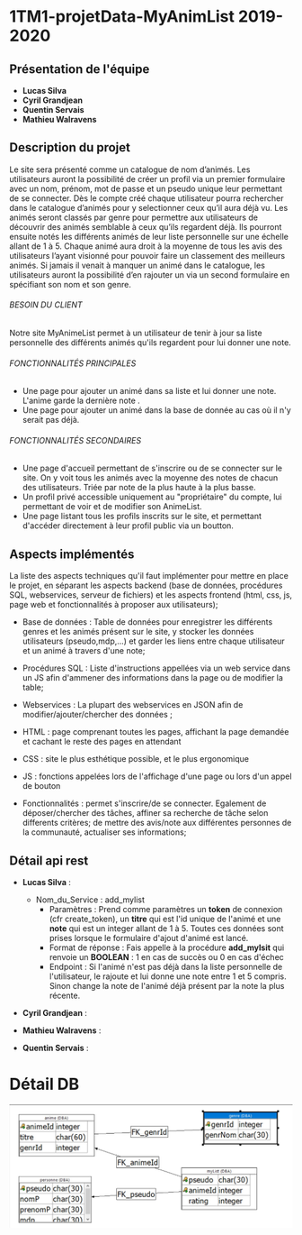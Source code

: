 # 1TM1-projetData-MyAnimList 2019-2020
## Présentation de l'équipe
 - **Lucas Silva** 
 - **Cyril Grandjean**
 - **Quentin Servais** 
 - **Mathieu Walravens**
## Description du projet
Le site sera présenté comme un catalogue de nom d’animés.
Les utilisateurs auront la possibilité de créer un profil via un premier formulaire avec un nom, prénom, mot de
passe et un pseudo unique leur permettant de se connecter.
Dès le compte créé chaque utilisateur pourra rechercher dans le catalogue d’animés pour y selectionner ceux qu’il
aura déjà vu.
Les animés seront classés par genre pour permettre aux utilisateurs de découvrir des animés semblable à ceux
qu’ils regardent déjà. Ils pourront ensuite notés les différents animés de leur liste personnelle sur une échelle allant
de 1 à 5.
Chaque animé aura droit à la moyenne de tous les avis des utilisateurs l’ayant visionné pour pouvoir faire un classement des meilleurs animés.
Si jamais il venait à manquer un animé dans le catalogue, les utilisateurs auront la possibilité d’en rajouter un via
un second formulaire en spécifiant son nom et son genre.
###### BESOIN DU CLIENT
  
Notre site MyAnimeList permet à un utilisateur de tenir à jour sa liste personnelle des différents animés qu'ils regardent pour lui donner une note.




###### FONCTIONNALITÉS PRINCIPALES
  - Une page pour ajouter un animé dans sa liste et lui donner une note. L'anime garde la dernière note .
  - Une page pour ajouter un animé dans la base de donnée au cas où il n'y serait pas déjà.
  
    

###### FONCTIONNALITÉS SECONDAIRES
    
  - Une page d'accueil permettant de s'inscrire ou de se connecter sur le site. On y voit tous les animés avec la moyenne des notes de chacun des utilisateurs. Triée par note de la plus haute à la plus basse.
  - Un profil privé accessible uniquement au "propriétaire" du compte, lui permettant de voir et de modifier son AnimeList.
  - Une page listant tous les profils inscrits sur le site, et permettant d'accéder directement à leur profil public via un boutton.
    

## Aspects implémentés
La liste des aspects techniques qu'il faut implémenter pour mettre en place le projet, en séparant les aspects backend (base de données, procédures SQL, webservices, serveur de fichiers) et les aspects frontend (html, css, js, page web et fonctionnalités à proposer aux utilisateurs);
  - Base de données : Table de données pour enregistrer les différents genres et les animés présent sur le site, y stocker les données utilisateurs (pseudo,mdp,...) et garder les liens entre chaque utilisateur et un animé à travers d'une note;
  - Procédures SQL : Liste d'instructions appellées via un web service dans un JS afin d'ammener des informations dans la page ou de modifier la table;
  - Webservices : La plupart des webservices en JSON afin de modifier/ajouter/chercher des données ;
  
  
  - HTML : page comprenant toutes les pages, affichant la page demandée et cachant le reste des pages en attendant 
  - CSS : site le plus esthétique possible, et le plus ergonomique 
  - JS : fonctions appelées lors de l'affichage d'une page ou lors d'un appel de bouton 
  - Fonctionnalités : permet s'inscrire/de se connecter. Egalement de déposer/chercher des tâches, affiner sa recherche de tâche selon differents critères; de mettre des avis/note aux différentes personnes de la communauté, actualiser ses informations; 

## Détail api rest

- **Lucas Silva** :
    - Nom_du_Service : add_mylist 
      - Paramètres : Prend comme paramètres un **token** de connexion (cfr create_token), un **titre** qui est l'id unique de l'animé et une **note** qui est un integer allant de 1 à 5. Toutes ces données sont prises lorsque le formulaire d'ajout d'animé est lancé.
      - Format de réponse : Fais appelle à la procédure **add_mylsit** qui renvoie un **BOOLEAN** : 1 en cas de succès ou 0 en cas d'échec
      - Endpoint : Si l'animé n'est pas déjà dans la liste personnelle de l'utilisateur, le rajoute et lui donne une note entre 1 et 5 compris. Sinon change la note de l'animé déjà présent par la note la plus récente.
      
 
- **Cyril Grandjean** :
    
- **Mathieu Walravens** :
 
- **Quentin Servais** :

# Détail DB
![](utile/images/diagramme_LI.jpg)


